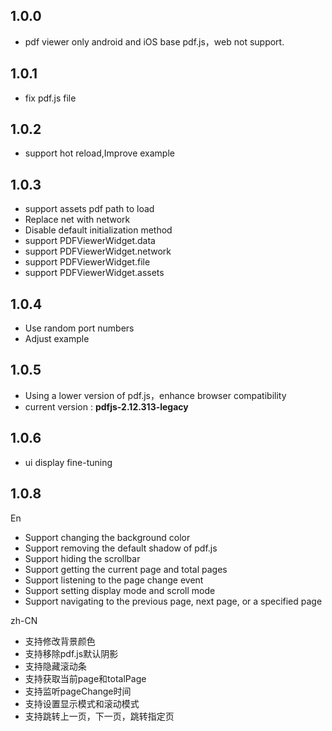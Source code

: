 ## 1.0.0

* pdf viewer only android and iOS base pdf.js，web not support.

## 1.0.1

* fix pdf.js file 

## 1.0.2

* support hot reload,Improve example

## 1.0.3

* support assets pdf path to load
* Replace net with network
* Disable default initialization method
* support PDFViewerWidget.data
* support PDFViewerWidget.network
* support PDFViewerWidget.file
* support PDFViewerWidget.assets

## 1.0.4

* Use random port numbers
* Adjust example

## 1.0.5

* Using a lower version of pdf.js，enhance browser compatibility
* current version : **pdfjs-2.12.313-legacy**

## 1.0.6

* ui display fine-tuning

## 1.0.8
En
* Support changing the background color
* Support removing the default shadow of pdf.js
* Support hiding the scrollbar
* Support getting the current page and total pages
* Support listening to the page change event
* Support setting display mode and scroll mode
* Support navigating to the previous page, next page, or a specified page

zh-CN

* 支持修改背景颜色
* 支持移除pdf.js默认阴影
* 支持隐藏滚动条
* 支持获取当前page和totalPage
* 支持监听pageChange时间
* 支持设置显示模式和滚动模式
* 支持跳转上一页，下一页，跳转指定页